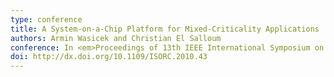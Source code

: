 ```yaml
---
type: conference
title: A System-on-a-Chip Platform for Mixed-Criticality Applications
authors: Armin Wasicek and Christian El Salloum
conference: In <em>Proceedings of 13th IEEE International Symposium on Object/component/service-oriented Real-time distributed computing (ISORC)</em>, 2010
doi: http://dx.doi.org/10.1109/ISORC.2010.43
---
```

